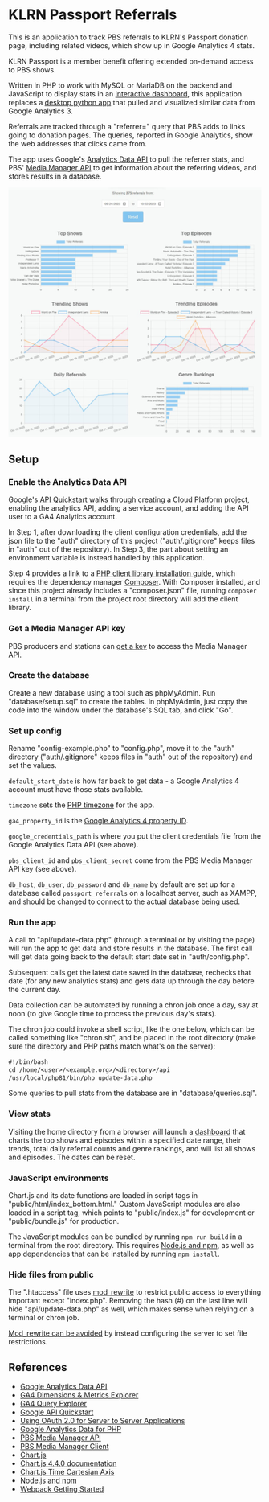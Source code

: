 # KLRN Passport Referrals

This is an application to track PBS referrals to KLRN's Passport donation page, including related videos, which show up in Google Analytics 4 stats.

KLRN Passport is a member benefit offering extended on-demand access to PBS shows.

Written in PHP to work with MySQL or MariaDB on the backend and JavaScript to display stats in an [interactive dashboard](https://pbs.klrn.org/passport-referrals/), this application replaces a [desktop python app](https://github.com/ptdriscoll/klrn-passport-referrals-database) that pulled and visualized similar data from Google Analytics 3.

Referrals are tracked through a "referrer=" query that PBS adds to links going to donation pages. The queries, reported in Google Analytics, show the web addresses that clicks came from.

The app uses Google's [Analytics Data API](https://developers.google.com/analytics/devguides/reporting/data/v1) to pull the referrer stats, and PBS' [Media Manager API](https://docs.pbs.org/display/CDA/Media+Manager+API) to get information about the referring videos, and stores results in a database.

![Top KLRN Passport Referral Shows](images/dashboard-graphs-2.jpg)

## Setup

### Enable the Analytics Data API

Google's [API Quickstart](https://developers.google.com/analytics/devguides/reporting/data/v1/quickstart-client-libraries) walks through creating a Cloud Platform project, enabling the analytics API, adding a service account, and adding the API user to a GA4 Analytics account.

In Step 1, after downloading the client configuration credentials, add the json file to the "auth" directory of this project ("auth/.gitignore" keeps files in "auth" out of the repository). In Step 3, the part about setting an environment variable is instead handled by this application.

Step 4 provides a link to a [PHP client library installation guide](https://github.com/googleapis/php-analytics-data#installation), which requires the dependency manager [Composer](https://getcomposer.org/). With Composer installed, and since this project already includes a "composer.json" file, running `composer install` in a terminal from the project root directory will add the client library.

### Get a Media Manager API key

PBS producers and stations can [get a key](https://digitalsupport.pbs.org/support/tickets/new) to access the Media Manager API.

### Create the database

Create a new database using a tool such as phpMyAdmin. Run "database/setup.sql" to create the tables. In phpMyAdmin, just copy the code into the window under the database's SQL tab, and click "Go".

### Set up config

Rename "config-example.php" to "config.php", move it to the "auth" directory ("auth/.gitignore" keeps files in "auth" out of the repository) and set the values.

`default_start_date` is how far back to get data - a Google Analytics 4 account must have those stats available.

`timezone` sets the [PHP timezone](https://www.php.net/manual/en/timezones.php) for the app.

`ga4_property_id` is the [Google Analytics 4 property ID](https://developers.google.com/analytics/devguides/reporting/data/v1/property-id).

`google_credentials_path` is where you put the client credentials file from the Google Analytics Data API (see above).

`pbs_client_id` and `pbs_client_secret` come from the PBS Media Manager API key (see above).

`db_host`, `db_user`, `db_password` and `db_name` by default are set up for a database called `passport_referrals` on a localhost server, such as XAMPP, and should be changed to connect to the actual database being used.

### Run the app

A call to "api/update-data.php" (through a terminal or by visiting the page) will run the app to get data and store results in the database. The first call will get data going back to the default start date set in "auth/config.php".

Subsequent calls get the latest date saved in the database, rechecks that date (for any new analytics stats) and gets data up through the day before the current day.

Data collection can be automated by running a chron job once a day, say at noon (to give Google time to process the previous day's stats).

The chron job could invoke a shell script, like the one below, which can be called something like "chron.sh", and be placed in the root directory (make sure the directory and PHP paths match what's on the server):

```
#!/bin/bash
cd /home/<user>/<example.org>/<directory>/api
/usr/local/php81/bin/php update-data.php
```

Some queries to pull stats from the database are in "database/queries.sql".

### View stats

Visiting the home directory from a browser will launch a [dashboard](https://pbs.klrn.org/passport-referrals/) that charts the top shows and episodes within a specified date range, their trends, total daily referral counts and genre rankings, and will list all shows and episodes. The dates can be reset.

### JavaScript environments

Chart.js and its date functions are loaded in script tags in "public/html/index_bottom.html." Custom JavaScript modules are also loaded in a script tag, which points to "public/index.js" for development or "public/bundle.js" for production.

The JavaScript modules can be bundled by running `npm run build` in a terminal from the root directory. This requires [Node.js and npm](https://docs.npmjs.com/downloading-and-installing-node-js-and-npm), as well as app dependencies that can be installed by running `npm install`.

### Hide files from public

The ".htaccess" file uses [mod_rewrite](https://httpd.apache.org/docs/current/rewrite/) to restrict public access to everything important except "index.php". Removing the hash (#) on the last line will hide "api/update-data.php" as well, which makes sense when relying on a terminal or chron job.

[Mod_rewrite can be avoided](https://httpd.apache.org/docs/current/rewrite/avoid.html) by instead configuring the server to set file restrictions.

## References

- [Google Analytics Data API](https://developers.google.com/analytics/devguides/reporting/data/v1)
- [GA4 Dimensions & Metrics Explorer](https://ga-dev-tools.google/ga4/dimensions-metrics-explorer/)
- [GA4 Query Explorer](https://ga-dev-tools.google/ga4/query-explorer/)
- [Google API Quickstart](https://developers.google.com/analytics/devguides/reporting/data/v1/quickstart-client-libraries)
- [Using OAuth 2.0 for Server to Server Applications](https://developers.google.com/identity/protocols/oauth2/service-account)
- [Google Analytics Data for PHP](https://github.com/googleapis/php-analytics-data#installation)
- [PBS Media Manager API](https://docs.pbs.org/display/CDA/Media+Manager+API)
- [PBS Media Manager Client](https://github.com/tamw-wnet/PBS_Media_Manager_Client)
- [Chart.js](https://www.chartjs.org/)
- [Chart.js 4.4.0 documentation](https://www.chartjs.org/docs/4.4.0/)
- [Chart.js Time Cartesian Axis](https://www.chartjs.org/docs/latest/axes/cartesian/time.html)
- [Node.js and npm](https://docs.npmjs.com/downloading-and-installing-node-js-and-npm)
- [Webpack Getting Started](https://webpack.js.org/guides/getting-started/)
